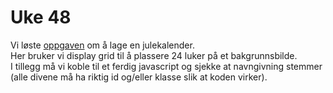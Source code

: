 # Uke 48

Vi løste [oppgaven](../teori/ovingsoppgaver.md#lag-en-julekalender) om å lage en julekalender.  
Her bruker vi display grid til å plassere 24 luker på et bakgrunnsbilde.  
I tillegg må vi koble til et ferdig javascript og sjekke at navngivning stemmer \(alle divene må ha riktig id og/eller klasse slik at koden virker\).

